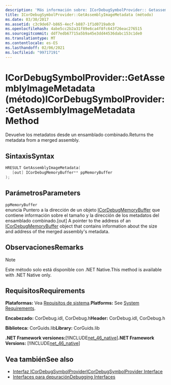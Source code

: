 ```yaml
---
description: 'Más información sobre: ICorDebugSymbolProvider:: Getassemblyimagemetadata ((método)'
title: ICorDebugSymbolProvider::GetAssemblyImageMetadata (método)
ms.date: 03/30/2017
ms.assetid: c3c9de67-b865-4ecf-b887-1f1d0719a0c0
ms.openlocfilehash: 4abe5cc2b2a31f89e6ca4f8fc643f26eac276515
ms.sourcegitcommit: ddf7edb67715a5b9a45e3dd44536dabc153c1de0
ms.translationtype: MT
ms.contentlocale: es-ES
ms.lasthandoff: 02/06/2021
ms.locfileid: "99717191"
---
```

# <a name="icordebugsymbolprovidergetassemblyimagemetadata-method"></a><span data-ttu-id="a88b3-103">ICorDebugSymbolProvider::GetAssemblyImageMetadata (método)</span><span class="sxs-lookup"><span data-stu-id="a88b3-103">ICorDebugSymbolProvider::GetAssemblyImageMetadata Method</span></span>

<span data-ttu-id="a88b3-104">Devuelve los metadatos desde un ensamblado combinado.</span><span class="sxs-lookup"><span data-stu-id="a88b3-104">Returns the metadata from a merged assembly.</span></span>  
  
## <a name="syntax"></a><span data-ttu-id="a88b3-105">Sintaxis</span><span class="sxs-lookup"><span data-stu-id="a88b3-105">Syntax</span></span>  
  
```cpp  
HRESULT GetAssemblyImageMetadata(  
   [out] ICorDebugMemoryBuffer** ppMemoryBuffer  
);  
```  
  
## <a name="parameters"></a><span data-ttu-id="a88b3-106">Parámetros</span><span class="sxs-lookup"><span data-stu-id="a88b3-106">Parameters</span></span>  

 `ppMemoryBuffer`  
 <span data-ttu-id="a88b3-107">enuncia Puntero a la dirección de un objeto [ICorDebugMemoryBuffer](icordebugmemorybuffer-interface.md) que contiene información sobre el tamaño y la dirección de los metadatos del ensamblado combinado.</span><span class="sxs-lookup"><span data-stu-id="a88b3-107">[out] A pointer to the address of an [ICorDebugMemoryBuffer](icordebugmemorybuffer-interface.md) object that contains information about the size and address of the merged assembly's metadata.</span></span>  
  
## <a name="remarks"></a><span data-ttu-id="a88b3-108">Observaciones</span><span class="sxs-lookup"><span data-stu-id="a88b3-108">Remarks</span></span>  
  
> [!NOTE]
> <span data-ttu-id="a88b3-109">Este método solo está disponible con .NET Native.</span><span class="sxs-lookup"><span data-stu-id="a88b3-109">This method is available with .NET Native only.</span></span>  
  
## <a name="requirements"></a><span data-ttu-id="a88b3-110">Requisitos</span><span class="sxs-lookup"><span data-stu-id="a88b3-110">Requirements</span></span>  

 <span data-ttu-id="a88b3-111">**Plataformas:** Vea [Requisitos de sistema](../../get-started/system-requirements.md).</span><span class="sxs-lookup"><span data-stu-id="a88b3-111">**Platforms:** See [System Requirements](../../get-started/system-requirements.md).</span></span>  
  
 <span data-ttu-id="a88b3-112">**Encabezado:** CorDebug.idl, CorDebug.h</span><span class="sxs-lookup"><span data-stu-id="a88b3-112">**Header:** CorDebug.idl, CorDebug.h</span></span>  
  
 <span data-ttu-id="a88b3-113">**Biblioteca:** CorGuids.lib</span><span class="sxs-lookup"><span data-stu-id="a88b3-113">**Library:** CorGuids.lib</span></span>  
  
 <span data-ttu-id="a88b3-114">**.NET Framework versiones:**[!INCLUDE[net_46_native](../../../../includes/net-46-native-md.md)]</span><span class="sxs-lookup"><span data-stu-id="a88b3-114">**.NET Framework Versions:** [!INCLUDE[net_46_native](../../../../includes/net-46-native-md.md)]</span></span>  
  
## <a name="see-also"></a><span data-ttu-id="a88b3-115">Vea también</span><span class="sxs-lookup"><span data-stu-id="a88b3-115">See also</span></span>

- [<span data-ttu-id="a88b3-116">Interfaz ICorDebugSymbolProvider</span><span class="sxs-lookup"><span data-stu-id="a88b3-116">ICorDebugSymbolProvider Interface</span></span>](icordebugsymbolprovider-interface.md)
- [<span data-ttu-id="a88b3-117">Interfaces para depuración</span><span class="sxs-lookup"><span data-stu-id="a88b3-117">Debugging Interfaces</span></span>](debugging-interfaces.md)

